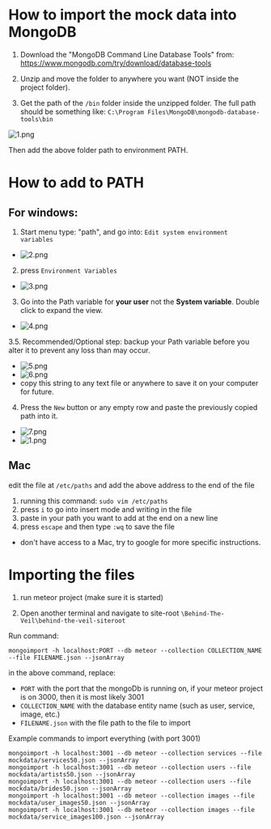 # How to import the mock data into MongoDB
1. Download the "MongoDB Command Line Database Tools" from: https://www.mongodb.com/try/download/database-tools

2. Unzip and move the folder to anywhere you want (NOT inside the project folder). 

3. Get the path of the `/bin` folder inside the unzipped folder. The full path should be something like: `C:\Program Files\MongoDB\mongodb-database-tools\bin`

![1.png](images/1.png)

Then add the above folder path to environment PATH.

# How to add to PATH
## For windows:
1. Start menu type: "path", and go into: `Edit system environment variables`
- ![2.png](images/2.png)


2. press `Environment Variables`
- ![3.png](images/3.png)


3. Go into the Path variable for **your user** not the **System variable**. Double click to expand the view.
- ![4.png](images/4.png)


3.5. Recommended/Optional step: backup your Path variable before you alter it to prevent any loss than may occur.
- ![5.png](images/5.png)
- ![6.png](images/6.png)
- copy this string to any text file or anywhere to save it on your computer for future.


4. Press the `New` button or any empty row and paste the previously copied path into it.
- ![7.png](images/7.png)
- ![1.png](images/1.png)

## Mac
edit the file at `/etc/paths` and add the above address to the end of the file
1. running this command: `sudo vim /etc/paths`
2. press `i` to go into insert mode and writing in the file
3. paste in your path you want to add at the end on a new line
4. press `escape` and then type `:wq` to save the file

- don't have access to a Mac, try to google for more specific instructions.

# Importing the files
1. run meteor project (make sure it is started)

2. Open another terminal and navigate to site-root `\Behind-The-Veil\behind-the-veil-siteroot` 

Run command:
```
mongoimport -h localhost:PORT --db meteor --collection COLLECTION_NAME --file FILENAME.json --jsonArray
```
in the above command, replace:
- `PORT` with the port that the mongoDb is running on, if your meteor project is on 3000, then it is most likely 3001
- `COLLECTION_NAME` with the database entity name (such as user, service, image, etc.)
- `FILENAME.json` with the file path to the file to import

Example commands to import everything (with port 3001)

```
mongoimport -h localhost:3001 --db meteor --collection services --file mockdata/services50.json --jsonArray
mongoimport -h localhost:3001 --db meteor --collection users --file mockdata/artists50.json --jsonArray
mongoimport -h localhost:3001 --db meteor --collection users --file mockdata/brides50.json --jsonArray
mongoimport -h localhost:3001 --db meteor --collection images --file mockdata/user_images50.json --jsonArray
mongoimport -h localhost:3001 --db meteor --collection images --file mockdata/service_images100.json --jsonArray
```